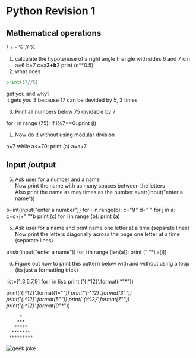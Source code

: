# Python Revision 1
## Mathematical operations  
/ + - % // %
1. calculate the hypotenuse of a right angle triangle with sides 6 and 7 cm
a=6
b=7
c=a**2+b**2
print (c**0.5)
1. what does 
```python
print(17//5)
```
get you and why?  
it gets you 3
because 17 can be devided by 5, 3 times

3. Print all numbers below 75 dividable by 7

for i in range (75):
	if i%7==0:
		print (i)
		
1. Now do it without using modular division

a=7 
while a<=70:
	print (a)
	a=a+7

## Input /output
5. Ask user for a number and a name  
    Now print the name with as many spaces between the letters  
    Also print the name as may times as the number
    a=str(input("enter a name"))
    
b=int(input("enter a number"))
for i in range(b):
	c="\t"
	d=" "
for j in a:
	c=c+j+" "*b
print (c)
for i in range (b):
	print (a)
	
5. Ask user for a name and print name one letter at a time (separate lines)  
	Now print the letters diagonally across the page one letter at a time (separate lines)
	
a=str(input("enter a name"))
for i in range (len(a)):
	print (" "*i,a[i])
	
6. Figure out how to print this pattern below with and without using a loop (its just a formatting trick)

list=[1,3,5,7,9]
for i in list:
	print ('{:^12}'.format(i*"*"))
	
print('{:^12}'.format(1*"*"))
print('{:^12}'.format(3*"*"))
print('{:^12}'.format(5*"*"))
print('{:^12}'.format(7*"*"))
print('{:^12}'.format(9*"*"))
```
     *
    ***
   *****
  *******
 *********
```
![geek joke](http://i.imgur.com/KGrV41o.png)
